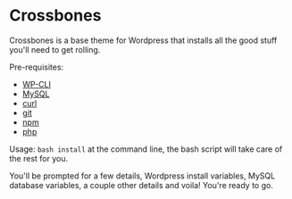 # Crossbones

Crossbones is a base theme for Wordpress that installs all the good stuff you'll need to get rolling.

Pre-requisites:

- [WP-CLI](https://wp-cli.org/)
- [MySQL](https://www.mysql.com/)
- [curl](https://curl.haxx.se/)
- [git](https://git-scm.com/)
- [npm](https://www.npmjs.com/)
- [php](https://www.php.net/)

Usage: `bash install` at the command line, the bash script will take care of the rest for you. 

You'll be prompted for a few details, Wordpress install variables, MySQL database variables, a couple other details and voila! You're ready to go.
